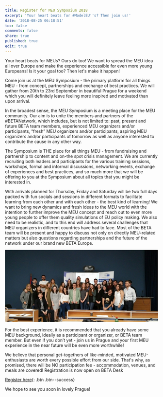 ```yaml
---
title: Register for MEU Symposium 2018
excerpt: 'Your heart beats for #ModelEU''s? Then join us!'
date: '2018-08-25 06:18:51'
toc: false
comments: false
share: true
published: true
edit: true
---
```

Your heart beats for MEUs? Ours do too! We want to spread the MEU idea all over Europe and make the experience accessible for even more young Europeans! Is it your goal too? Then let's make it happen!



Come join us at the MEU Symposium - the primary platform for all things MEU - from concept, partnerships and exchange of best practices. We will gather from 20th to 23rd September in beautiful Prague for a weekend which you will definitely leave feeling more inspired and motivated than upon arrival.



 



In the broadest sense, the MEU Symposium is a meeting place for the MEU community. Our aim is to unite the members and partners of the #BETANetwork, which includes, but is not limited to: past, present and future BETA team members, experienced MEU organizers and/or participants, “fresh” MEU organizers and/or participants, aspiring MEU organizers and/or participants of tomorrow as well as anyone interested to contribute the cause in any other way.



The Symposium is THE place for all things MEU - from fundraising and partnership to content and on-the spot crisis management. We are currently recruiting both leaders and participants for the various training sessions, workshops, formal and informal discussions, networking events, exchange of experiences and best practices, and so much more that we will be offering to you at the Symposium about all topics that you might be interested in.



With arrivals planned for Thursday, Friday and Saturday will be two full days packed with fun socials and sessions in different formats to facilitate learning from each other and with each other - the best kind of learning! We want to bring new dynamics and fresh ideas to the MEU world with the intention to further improve the MEU concept and reach out to even more young people to offer them quality simulations of EU policy making. We also need to be realistic, and to this end will address several challenges that MEU organizers in different countries have had to face. Most of the BETA team will be present and happy to discuss not only on directly MEU-related matters but also questions regarding partnerships and the future of the network under our brand new BETA Europe.



![](/assets/images/symposium202.jpg)

For the best experience, it is recommended that you already have some MEU background, ideally as a participant or organizer, or BETA team member. But even if you don’t yet - join us in Prague and your first MEU experience in the near future will be even more worthwhile!



We believe that personal get-togethers of like-minded, motivated MEU-enthusiasts are worth every possible effort from our side. That's why, as promised, there will be NO participation fee - accommodation, venues, and meals are covered! Registration is now open on BETA Desk 


[Register here](https://desk.beta-europe.org/civicrm/event/info?reset=1&id=9){: .btn .btn--success}





We hope to see you soon in lovely Prague!
